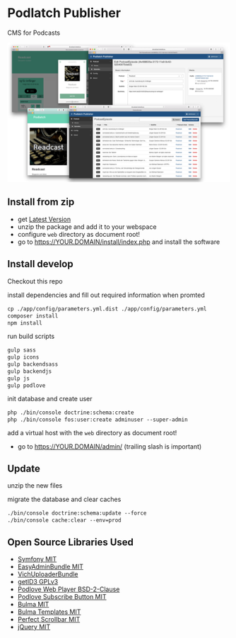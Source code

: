 # Podlatch Publisher

CMS for Podcasts

![Podlatch Screenshots](https://raw.githubusercontent.com/Podlatch/Podlatch-Publisher/master/docs/podlatch.png)

##

## Install from zip

* get [Latest Version](https://github.com/Podlatch/Podlatch-Publisher/releases/download/0.8.0/podlatch-0-7-0.zip)
* unzip the package and add it to your webspace
* configure `web` directory as document root!
 * go to https://YOUR.DOMAIN/install/index.php and install the software

## Install develop

Checkout this repo

install dependencies and fill out required information when promted
```
cp ./app/config/parameters.yml.dist ./app/config/parameters.yml
composer install
npm install
```

run build scripts
```
gulp sass
gulp icons
gulp backendsass
gulp backendjs
gulp js
gulp podlove
```
init database and create user
```
php ./bin/console doctrine:schema:create
php ./bin/console fos:user:create adminuser --super-admin
```
add a virtual host with the `web` directory as document root!


 * go to https://YOUR.DOMAIN/admin/ (trailing slash is important)


## Update

unzip the new files

migrate the database and clear caches
```
./bin/console doctrine:schema:update --force
./bin/console cache:clear --env=prod
```

## Open Source Libraries Used

* [Symfony MIT](https://github.com/symfony/symfony)
* [EasyAdminBundle MIT](https://github.com/EasyCorp/EasyAdminBundle) 
* [VichUploaderBundle](https://github.com/dustin10/VichUploaderBundle)
* [getID3 GPLv3](https://github.com/JamesHeinrich/getID3)
* [Podlove Web Player BSD-2-Clause](https://github.com/podlove/podlove-web-player)
* [Podlove Subscribe Button MIT](https://github.com/podlove/podlove-subscribe-button)
* [Bulma MIT](https://github.com/jgthms/bulma)
* [Bulma Templates MIT](https://github.com/dansup/bulma-templates)
* [Perfect Scrollbar MIT](https://github.com/utatti/perfect-scrollbar)
* [jQuery MIT](https://github.com/jquery/jquery)
